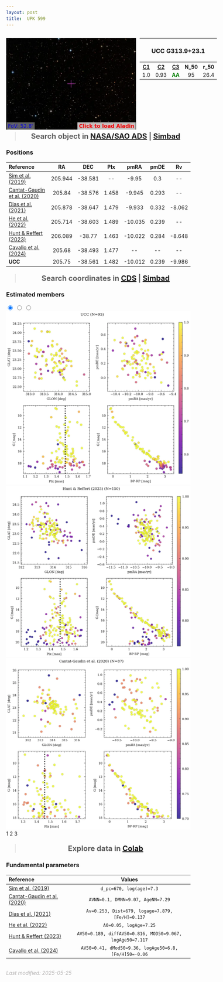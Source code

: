 ```yaml
---
layout: post
title:  UPK 599
---
```

<div style="display: flex; justify-content: space-between; width:720px;height:250px">
<div style="text-align: center;">

<!-- Static image + data attributes for FOV and target -->
<img id="aladin_img"
     data-umami-event="aladin_load"
     src="https://raw.githubusercontent.com/ucc23/Q4P/main/plots/upk599_aladin.webp"
     alt="Click to load Aladin Lite" 
     style="width:355px;height:250px; cursor: pointer;"
     data-fov="0.88" 
     data-target="205.75 -38.561"/>
<!-- Div to contain Aladin Lite viewer -->
<div id="aladin-lite-div" style="width:355px;height:250px;display:none;"></div>
<!-- Aladin Lite script (will be loaded after the image is clicked) -->
<script src="{{ site.baseurl }}/scripts/aladin_load.js"></script>

</div>
<!-- Left block -->

<table style="text-align: center; width:355px;height:250px;">
  <!-- Row 1 (title) -->
  <tr>
    <td colspan="5"><h3>UCC G313.9+23.1</h3></td>
  </tr>
  <!-- Row 2 -->
  <tr>
    <th><a href="https://ucc.ar/faq#what-are-the-c1-c2-and-c3-parameters" title="Photometric class">C1</a></th>
    <th><a href="https://ucc.ar/faq#what-are-the-c1-c2-and-c3-parameters" title="Density class">C2</a></th>
    <th><a href="https://ucc.ar/faq#what-are-the-c1-c2-and-c3-parameters" title="Combined class">C3</a></th>
    <th><div title="Stars with membership probability >50%">N_50</div></th>
    <th><div title="Radius that contains half the members [arcmin]">r_50</div></th>
  </tr>
  <!-- Row 3 -->
  <tr>
    <td>1.0</td>
    <td>0.93</td>
    <td><span style="color: green; font-weight: bold;">A</span><span style="color: green; font-weight: bold;">A</span></td>
    <td>95</td>
    <td>26.4</td>
  </tr>
</table>
</div>

> <p style="text-align:center; font-weight: bold; font-size:20px">Search object in <a data-umami-event="nasa_search" href="https://ui.adsabs.harvard.edu/search/q=%20collection%3Aastronomy%20body%3A%22UPK%20599%22&sort=date%20desc%2C%20bibcode%20desc&p_=0" target="_blank">NASA/SAO ADS</a> | <a data-umami-event="simbad_search" href="https://simbad.cds.unistra.fr/simbad/sim-id-refs?Ident=upk599" target="_blank">Simbad</a></p>


### Positions

| Reference    | RA    | DEC   | Plx  | pmRA  | pmDE   |  Rv  |
| :---         | :---: | :---: | :---: | :---: | :---: | :---: |
|[Sim et al. (2019)](https://ui.adsabs.harvard.edu/abs/2019JKAS...52..145S) | 205.944 | -38.581 | -- | -9.95 | 0.3 | -- |
|[Cantat-Gaudin et al. (2020)](https://ui.adsabs.harvard.edu/abs/2020A%26A...640A...1C) | 205.84 | -38.576 | 1.458 | -9.945 | 0.293 | -- |
|[Dias et al. (2021)](https://ui.adsabs.harvard.edu/abs/2021MNRAS.504..356D) | 205.878 | -38.647 | 1.479 | -9.933 | 0.332 | -8.062 |
|[He et al. (2022)](https://ui.adsabs.harvard.edu/abs/2022ApJS..262....7H) | 205.714 | -38.603 | 1.489 | -10.035 | 0.239 | -- |
|[Hunt & Reffert (2023)](https://ui.adsabs.harvard.edu/abs/2023A%26A...673A.114H) | 206.089 | -38.77 | 1.463 | -10.022 | 0.284 | -8.648 |
|[Cavallo et al. (2024)](https://ui.adsabs.harvard.edu/abs/2024AJ....167...12C) | 205.68 | -38.493 | 1.477 | -- | -- | -- |
| **UCC** |205.75 | -38.561 | 1.482 | -10.012 | 0.239 | -9.986 |

> <p style="text-align:center; font-weight: bold; font-size:20px">Search coordinates in <a data-umami-event="cds_coord_search" href="https://cdsportal.u-strasbg.fr/?target=205.75,-38.561" target="_blank">CDS</a> | <a data-umami-event="simbad_coord_search" href="https://simbad.cds.unistra.fr/mobile/object_list.html?coord=205.75%20-38.561&output=json&radius=5&userEntry=upk599" target="_blank">Simbad</a></p>

### Estimated members

<div class="carousel">
<input type="radio" name="radio-btn" id="slide1" checked>
<input type="radio" name="radio-btn" id="slide2">
<input type="radio" name="radio-btn" id="slide3">
<div class="slides">
<div class="slide">
<a href="https://raw.githubusercontent.com/ucc23/Q4P/main/plots/upk599.webp" target="_blank">
<img src="https://raw.githubusercontent.com/ucc23/Q4P/main/plots/upk599.webp" alt="UPK 599 UCC">
</a>
</div>
<div class="slide">
<a href="https://raw.githubusercontent.com/ucc23/Q4P/main/plots/upk599_HUNT23.webp" target="_blank">
<img src="https://raw.githubusercontent.com/ucc23/Q4P/main/plots/upk599_HUNT23.webp" alt="UPK 599 HUNT23">
</a>
</div>
<div class="slide">
<a href="https://raw.githubusercontent.com/ucc23/Q4P/main/plots/upk599_CANTAT20.webp" target="_blank">
<img src="https://raw.githubusercontent.com/ucc23/Q4P/main/plots/upk599_CANTAT20.webp" alt="UPK 599 CANTAT20">
</a>
</div>
</div>
<div class="indicators">
<label for="slide1">1</label>
<label for="slide2">2</label>
<label for="slide3">3</label>
</div>
</div>


> <p style="text-align:center; font-weight: bold; font-size:20px">Explore data in <a data-umami-event="colab" href="https://colab.research.google.com/github/ucc23/ucc/blob/main/assets/notebook.ipynb" target="_blank">Colab</a></p>


### Fundamental parameters

| Reference |  Values |
| :---         |     :---:      |
| [Sim et al. (2019)](https://ui.adsabs.harvard.edu/abs/2019JKAS...52..145S) | `d_pc=670, log(age)=7.3` |
| [Cantat-Gaudin et al. (2020)](https://ui.adsabs.harvard.edu/abs/2020A%26A...640A...1C) | `AVNN=0.1, DMNN=9.07, AgeNN=7.29` |
| [Dias et al. (2021)](https://ui.adsabs.harvard.edu/abs/2021MNRAS.504..356D) | `Av=0.253, Dist=679, logage=7.879, [Fe/H]=0.137` |
| [He et al. (2022)](https://ui.adsabs.harvard.edu/abs/2022ApJS..262....7H) | `A0=0.05, logAge=7.25` |
| [Hunt & Reffert (2023)](https://ui.adsabs.harvard.edu/abs/2023A%26A...673A.114H) | `AV50=0.189, diffAV50=0.816, MOD50=9.067, logAge50=7.117` |
| [Cavallo et al. (2024)](https://ui.adsabs.harvard.edu/abs/2024AJ....167...12C) | `AV50=0.41, dMod50=9.36, logAge50=6.8, [Fe/H]50=-0.06` |

<br>
<font color="b3b1b1"><i>Last modified: 2025-05-25</i></font>
